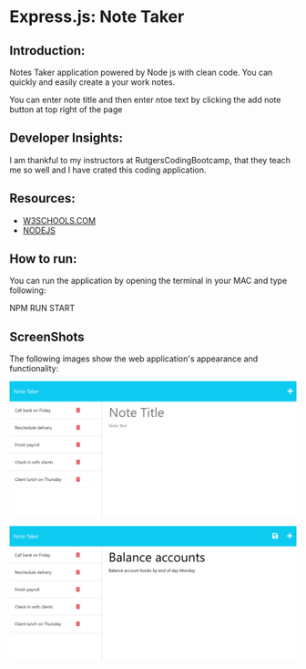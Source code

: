 # Express.js: Note Taker

## Introduction:

Notes Taker application powered by Node js with clean code. You can quickly and easily create a your work notes.

You can enter note title and then enter ntoe text by clicking the add note button at top right of the page


## Developer Insights:

I am thankful to my instructors at RutgersCodingBootcamp, that they teach me so well and I have crated this coding application.

## Resources:

-   [W3SCHOOLS.COM](https://www.w3schools.com/nodejs/)
-   [NODEJS](https://www.w3schools.com/nodejs/)


## How to run:


You can run the application by opening the terminal in your MAC and type following:

NPM RUN START

## ScreenShots

The following images show the web application's appearance and functionality:

![Existing notes are listed in the left-hand column with empty fields on the right-hand side for the new note’s title and text.](./assets/11-express-homework-demo-01.png)

![Note titled “Balance accounts” reads, “Balance account books by end of day Monday,” with other notes listed on the left.](./assets/11-express-homework-demo-02.png)
